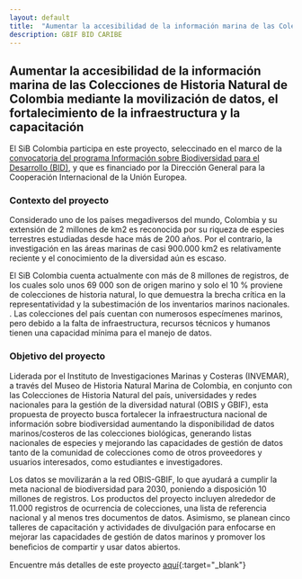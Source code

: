 ```yaml
---
layout: default
title:  "Aumentar la accesibilidad de la información marina de las Colecciones de Historia Natural de Colombia mediante la movilización de datos, el fortalecimiento de la infraestructura y la capacitación"
description: GBIF BID CARIBE
---
```


## Aumentar la accesibilidad de la información marina de las Colecciones de Historia Natural de Colombia mediante la movilización de datos, el fortalecimiento de la infraestructura y la capacitación

El SiB Colombia participa en este proyecto, seleccinado en el marco de la [convocatoria del programa Información sobre Biodiversidad para el Desarrollo (BID)](https://biodiversidad.co/post/2020/convocatoria-bid-caribe-2020/), y que es financiado por la Dirección General para la Cooperación Internacional de la Unión Europea.

### Contexto del proyecto

Considerado uno de los países megadiversos del mundo, Colombia y su extensión de 2 millones de km2 es reconocida por su riqueza de especies terrestres estudiadas desde hace más de 200 años. Por el contrario, la investigación en las áreas marinas de casi 900.000 km2 es relativamente reciente y el conocimiento de la diversidad aún es escaso.

El SiB Colombia cuenta actualmente con más de 8 millones de registros, de los cuales solo unos 69 000 son de origen marino y solo el 10 % proviene de colecciones de historia natural, lo que demuestra la brecha crítica en la representatividad y la subestimación de los inventarios marinos nacionales. . Las colecciones del país cuentan con numerosos especímenes marinos, pero debido a la falta de infraestructura, recursos técnicos y humanos tienen una capacidad mínima para el manejo de datos.

### Objetivo del proyecto

Liderada por el Instituto de Investigaciones Marinas y Costeras (INVEMAR), a través del Museo de Historia Natural Marina de Colombia, en conjunto con las Colecciones de Historia Natural del país, universidades y redes nacionales para la gestión de la diversidad natural (OBIS y GBIF), esta propuesta de proyecto busca fortalecer la infraestructura nacional de información sobre biodiversidad aumentando la disponibilidad de datos marinos/costeros de las colecciones biológicas, generando listas nacionales de especies y mejorando las capacidades de gestión de datos tanto de la comunidad de colecciones como de otros proveedores y usuarios interesados, como estudiantes e investigadores.


Los datos se movilizarán a la red OBIS-GBIF, lo que ayudará a cumplir la meta nacional de biodiversidad para 2030, poniendo a disposición 10 millones de registros. Los productos del proyecto incluyen alrededor de 11.000 registros de ocurrencia de colecciones, una lista de referencia nacional y al menos tres documentos de datos. Asimismo, se planean cinco talleres de capacitación y actividades de divulgación para enfocarse en mejorar las capacidades de gestión de datos marinos y promover los beneﬁcios de compartir y usar datos abiertos.


Encuentre más detalles de este proyecto [aquí](https://www.gbif.org/project/BID-CA2020-055-NAC/mobilizing-marine-data-from-colombian-natural-history-collections){:target="_blank"}
